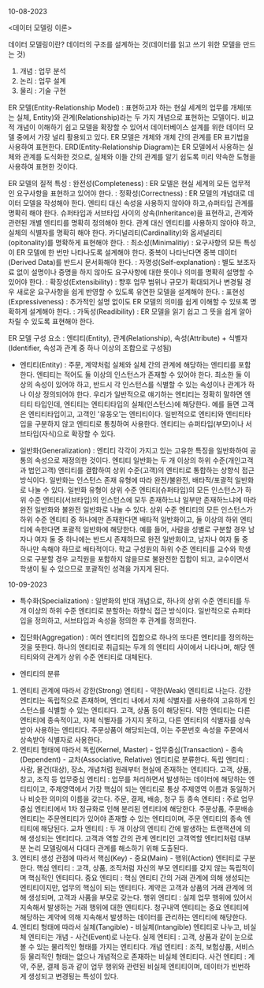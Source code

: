 10-08-2023

<데이터 모델링 이론>

데이터 모델링이란? 데이터의 구조를 설계하는 것(데이터를 읽고 쓰기 위한 모델을 만드는 것)

1. 개념 : 업무 분석
2. 논리 : 업무 설계
3. 물리 : 기술 구현

ER 모델(Entity-Relationship Model)
: 표현하고자 하는 현실 세계의 업무를 개체(또는 실체, Entity)와 관계(Relationship)라는 두 가지 개념으로 표현하는 모델이다.
비교적 개념이 이해하기 쉽고 모델을 확장할 수 있어서 데이터베이스 설계를 위한 데이터 모델 중에서 가장 널리 활용되고 있다.
ER 모델은 개체와 개체 간의 관계를 ER 표기법을 사용하여 표현한다.
ERD(Entity-Relationship Diagram)는 ER  모델에서 사용하는 실체와 관계를 도식화한 것으로, 실체와 이들 간의 관계를 알기 쉽도록 미리 약속한 도형을 사용하여 표현한 것이다.

ER 모델의 질적 특성
: 완전성(Completeness) : ER 모델은 현실 세계의 모든 업무적인 요구사항을 표현하고 있어야 한다. 
: 정확성(Correctness) : ER 모델의 개념대로 데이터 모델을 작성해야 한다. 엔티티 대신 속성을 사용하지 않아야 하고,슈퍼타입 관계를 명확히 해야 한다.
슈퍼타입과 서브타입 사이의 상속(Inheritance)을 표현하고, 관계와 관련된 개별 엔티티를 명확히 정의해야 한다. 관계 대신 엔티티를 사용하지 않아야 하고, 실체의 식별자를 명확히 해야 한다.
카디널리티(Cardinallity)와 옵셔널리티(opitonality)를 명확하게 표현해야 한다.
: 최소성(Minimalitiy) : 요구사항의 모든 특성이 ER 모델에 한 번만 나타나도록 설계해야 한다. 중복이 나타난다면 중복 데이터(Derived Data)를 반드시 문서화해야 한다.
: 자명성(Self-explanation) : 별도 보조자료 없이 설명이나 증명을 하지 않아도 요구사항에 대한 뜻이나 의미를 명확히 설명할 수 있어야 한다.
: 확장성(Extensibility) :  향후 업무 범위나 규모가 확대되거나 변경될 경우 새로운 요구사항을 쉽게 반영할 수 있도록 유연한 모델을 설계해야 한다.
: 표현성(Expressiveness) : 추가적인 설명 없이도 ER 모델의 의미를 쉽게 이해할 수 있또록 명확하게 설계해야 한다.
: 가독성(Readibility) : ER 모델을 읽기 쉽고 그 뜻을 쉽게 알아차릴 수 있도록 표현해야 한다.


ER 모델 구성 요소 : 엔티티(Entity), 관계(Relationship), 속성(Attribute) + 식별자(Identifier, 속성과 관계 중 하나 이상의 조합으로 구성됨)

* 엔티티(Entity)
: 주문, 계약처럼 실체와 실체 간의 관계에 해당하는 엔티티를 포함한다. 엔티티는 적어도 둘 이상의 인스턴스가 존재할 수 있어야 한다.
최소한 둘 이상의 속성이 있어야 하고, 반드시 각 인스턴스를 식별할 수 있는 속성이나 관계가 하나 이상 정의되어야 한다.
우리가 일반적으로 얘기하는 엔티티는 정확히 말하면 엔티티 타입인데, 엔티티는 엔티티타입의 실체(인스턴스)에 해당한다.
예를 들면 고객은 엔티티타입이고, 고객인 '유동오'는 엔티티이다. 일반적으로 엔티티와 엔티티타입을 구분하지 않고 엔티티로 통칭하여 사용한다.
엔티티는 슈퍼타입(부모)이나 서브타입(자식)으로 확장할 수 있다.

* 일반화(Generalization)
: 엔티티 각각이 가지고 있는 고유한 특징을 일반화하여 공통의 속성으로 재정의한 것이다.
엔티티 일반화는 두 개 이상의 하위 수준(개인고객과 법인고객) 엔티티를 결합하여 상위 수준(고객)의 엔티티로 통합하는 상향식 접근 방식이다.
일반화는 인스턴스 존재 유형에 따라 완전/불완전, 배타적/포괄적 일반화로 나눌 수 있다.
일반화 유형이 상위 수준 엔티티(슈퍼타입)의 모든 인스턴스가 하위 수준 엔티티(서브타입)의 인스턴스에 모두 존재하느냐 일부만 존재하느냐에 따라 완전 일반화와 불완전 일반화로 나눌 수 있다.
상위 수준 엔티티의 모든 인스턴스가 하위 수준 엔티티 중 하나에만 존재한다면 배타적 일반화이고, 둘 이상의 하위 엔티티에 속한다면 포괄적 일반화에 해당한다.
예를 들어, 사람을 성별로 구분할 경우 남자나 여자 둘 중 하나에는 반드시 존재하므로 완전 일반화이고, 남자나 여자 둘 중 하나만 속해야 하므로 배타적이다.
학교 구성원의 하위 수준 엔티티를 교수와 학생으로 구분할 경우 교직원을 포함하지 않을므로 불완전한 집합이 되고, 교수이면서 학생이 될 수 있으므로 포괄적인 성격을 가지게 된다.


10-09-2023

* 특수화(Specialization)
: 일반화의 반대 개념으로, 하나의 상위 수준 엔티티를 두 개 이상의 하위 수준 엔티티로 분할하는 하향식 접근 방식이다.
일반적으로 슈퍼타입을 정의하고, 서브타입과 속성을 정의한 후 관계를 정의한다.

* 집단화(Aggregation)
: 여러 엔티티의 집합으로 하나의 또다른 엔티티를 정의하는 것을 뜻한다.
하나의 엔티티로 취급되는 두개 의 엔티티 사이에서 나타나며, 해당 엔티티와의 관계가 상위 수준 엔티티로 대체된다.

* 엔티티의 분류
1. 엔티티 관계에 따라서 강한(Strong) 엔티티 - 약한(Weak) 엔티티로 나눈다.
강한 엔티티는 독립적으로 존재하며, 엔티티 내에서 자체 식별자를 사용하여 고유하게 인스턴스를 식별할 수 있는 엔티티다. 고객, 상품 등이 해당된다.
약한 엔티티는 다른 엔티티에 종속적이고, 자체 식별자를 가지지 못하고, 다른 엔티티의 식별자를 상속받아 사용하는 엔티티다. 주문상품이 해당되는데, 이는 주문번호 속성을 주문에서 상속받아 식별자로 사용한다.
2. 엔티티 형태에 따라서 독립(Kernel, Master) - 업무중심(Transaction) - 종속(Dependent) - 교차(Associative, Relative) 엔티티로 분류한다.
독립 엔티티 : 사람, 물건(대상), 장소, 개념처럼 원래부터 현실에 존재하는 엔티티다. 고객, 상품, 창고, 조직 등
업무중심 엔티티 : 업무를 처리하면서 발생하는 데이터에 해당하는 엔티티이고, 주제영역에서 가장 핵심이 되는 엔티티로 통상 주제영역 이름과 동일하거나 비슷한 의미의 이름을 갖는다. 주문, 결제, 배송, 청구 등
종속 엔티티 : 주로 업무중심 엔티티에서 1차 정규화로 인해 분리된 엔티티에 해당한다. 주문상품, 주문배송 엔티티는 주문엔티티가 있어야 존재할 수 있는 엔티티이며, 주문 엔티티의 종속 엔티티에 해당된다.
교차 엔티티 : 두 개 이상의 엔티티 간에 발생하는 트랜잭션에 의해 생성되는 엔티티다. 고객과 역할 간의 관계 엔티티인 고객역할 엔티티처럼 대부분 논리 모델링에서 다대다 관계를 해소하기 위해 도출된다.
3. 엔티티 생성 관점에 따라서 핵심(Key) - 중요(Main) - 행위(Action) 엔티티로 구분한다.
핵심 엔티티 : 고객, 상품, 조직처럼 자신의 부모 엔티티를 갖지 않는 독립적이며 핵심적인 엔티티다.
중요 엔티티 : 핵심 엔티티 간의 거래 관계에 의해 생성되는 엔티티이지만, 업무의 핵심이 되는 엔티티다. 계약은 고객과 상품의 거래 관계에 의해 생성되며, 고객과 사품을 부모로 갖는다.
행위 엔티티 : 실제 업무 행위에 있어서 지속해서 발생하는 거래 행위에 대한 엔티티다. 청구내역 엔티티는 중요 엔티티에 해당하는 계약에 의해 지속해서 발생하는 데이터를 관리하는 엔티티에 해당한다.
4. 엔티티 형태에 따라서 실체(Tangible) - 비실체(Intangible) 엔티티로 나누고, 비실체 엔티티는 개념 - 사건(Event)로 나눈다.
실제 엔티티 : 고객, 상품과 같이 눈으로 볼 수 있는 물리적인 형태를 가지는 엔티티다.
개념 엔티티 : 조직, 보험상품, 서비스 등 물리적인 형태는 없으나 개념적으로 존재하는 비실체 엔티티다.
사건 엔티티 : 계약, 주문, 결제 등과 같이 업무 행위와 관련된 비실체 엔티티이며, 데이터가 빈번하게 생성되고 변경됭는 특성이 있다.